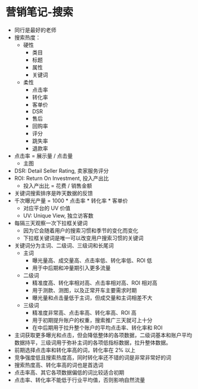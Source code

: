 # 营销笔记-搜索

- 同行是最好的老师
- 搜索热度：
  - 硬性
    - 类目
    - 标题
    - 属性
    - 关键词
  - 柔性
    - 点击率
    - 转化率
    - 客单价
    - DSR
    - 售后
    - 回购率
    - 评分
    - 跳失率
    - 退款率
- 点击率 = 展示量 / 点击量
  - 主图
- DSR: Detail Seller Rating, 卖家服务评分
- ROI: Return On Investment, 投入产出比
  - 投入产出比 = 花费 / 销售金额
- 关键词搜索排序是昨天数据的反馈
- 千次曝光产量 = 1000 * 点击率 * 转化率 * 客单价
  - 对应平台的 UV 价值
  - UV: Unique View, 独立访客数
- 每隔三天观察一次下拉框关键词
  - 因为它会随着用户的搜索习惯和季节的变化而变化
  - 下拉框关键词是唯一可以改变用户搜索习惯的关键词
- 关键词分为主词、二级词、三级词和长尾词
  - 主词
    - 曝光量高、成交量高、点击率低、转化率低、ROI 低
    - 用于中后期和冲量期引入更多流量
  - 二级词
    - 精准度高、转化率相对高、点击率相对高、ROI 相对高
    - 用于测款、测图，以及正常开车主要需求时期
    - 曝光量和点击量低于主词，但成交量和主词相差不大
  - 三级词
    - 精准度非常高、点击率高、转化率高、ROI 高
    - 用于初期提升账户的权重，搜索推广三天就可上十分
    - 在中后期用于拉升整个账户的平均点击率、转化率和 ROI
- 主词获取更多曝光和点击，但会降低整体的各项数据，二级词基本和账户平均数据持平，三级词用于弥补主词的各项低指标数据，拉升整体数据。
- 前期选择点击率和转化率高的词，转化率在 2% 以上
- 竞争强度低且搜索热度高，同时转化率还不错的词是非常非常好的词
- 搜索热度高、转化率高的词也是首选词
- 点击率高、其它各项数据偏低的词比较适合初期
- 点击率、转化率不能低于行业平均值，否则影响自然流量
